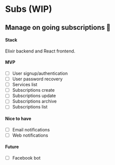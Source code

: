 # Subs (WIP)
## Manage on going subscriptions :money_with_wings:

#### Stack
Elixir backend and React frontend.

#### MVP
- [ ] User signup/authentication
- [ ] User password recovery
- [ ] Services list
- [ ] Subscriptions create
- [ ] Subscriptions update
- [ ] Subscriptions archive
- [ ] Subscriptions list

#### Nice to have
- [ ] Email notifications
- [ ] Web notifications

#### Future
- [ ] Facebook bot
